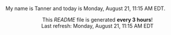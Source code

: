 My name is Tanner and today is Monday, August 21, 11:15 AM EDT.

<p align="center">This <i>README</i> file is generated <b>every 3 hours</b>!</br>Last refresh: Monday, August 21, 11:15 AM EDT<br /></p>
